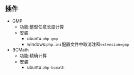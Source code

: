 ## 插件

* GMP
    * 功能:整型任意长度计算
    * 安装
        * ubuntu:`php-gmp`
        * windows:`php.ini`配置文件中取消注释`extension=gmp`
* BCMath 
    * 功能:精确计算
    * 安装
        * ubuntu:`php-bcmath`
